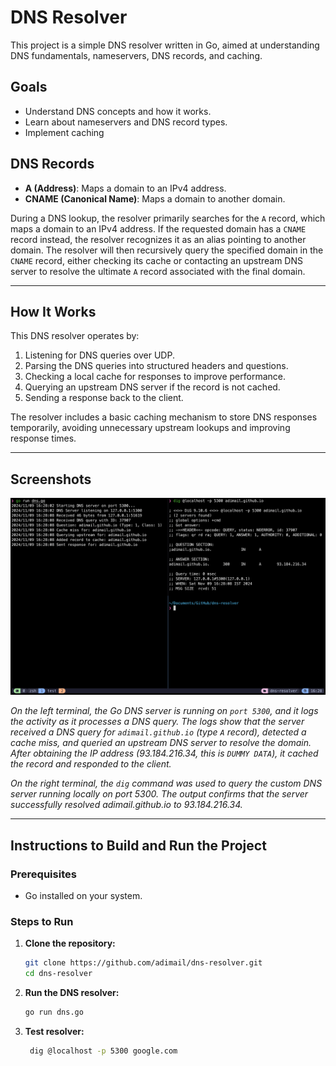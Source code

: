 # DNS Resolver

This project is a simple DNS resolver written in Go, aimed at understanding DNS fundamentals, nameservers, DNS records, and caching.

## Goals

- Understand DNS concepts and how it works.
- Learn about nameservers and DNS record types.
- Implement caching

## DNS Records

- **A (Address)**: Maps a domain to an IPv4 address.
- **CNAME (Canonical Name)**: Maps a domain to another domain.

During a DNS lookup, the resolver primarily searches for the `A` record, which maps a domain to an IPv4 address. If the requested domain has a `CNAME` record instead, the resolver recognizes it as an alias pointing to another domain. The resolver will then recursively query the specified domain in the `CNAME` record, either checking its cache or contacting an upstream DNS server to resolve the ultimate `A` record associated with the final domain.

---

## How It Works

This DNS resolver operates by:

1. Listening for DNS queries over UDP.
2. Parsing the DNS queries into structured headers and questions.
3. Checking a local cache for responses to improve performance.
4. Querying an upstream DNS server if the record is not cached.
5. Sending a response back to the client.

The resolver includes a basic caching mechanism to store DNS responses temporarily, avoiding unnecessary upstream lookups and improving response times.

---

## Screenshots

![Screenshot](./static/ss1.png)

_On the left terminal, the Go DNS server is running on `port 5300`, and it logs the activity as it processes a DNS query. The logs show that the server received a DNS query for `adimail.github.io` (type `A` record), detected a cache miss, and queried an upstream DNS server to resolve the domain. After obtaining the IP address (93.184.216.34, this is `DUMMY DATA`), it cached the record and responded to the client._

_On the right terminal, the `dig` command was used to query the custom DNS server running locally on port 5300. The output confirms that the server successfully resolved adimail.github.io to 93.184.216.34._

---

## Instructions to Build and Run the Project

### Prerequisites

- Go installed on your system.

### Steps to Run

1. **Clone the repository:**
   ```bash
   git clone https://github.com/adimail/dns-resolver.git
   cd dns-resolver
   ```
1. **Run the DNS resolver:**
   ```bash
   go run dns.go
   ```
1. **Test resolver:**

   ```bash
    dig @localhost -p 5300 google.com
   ```
